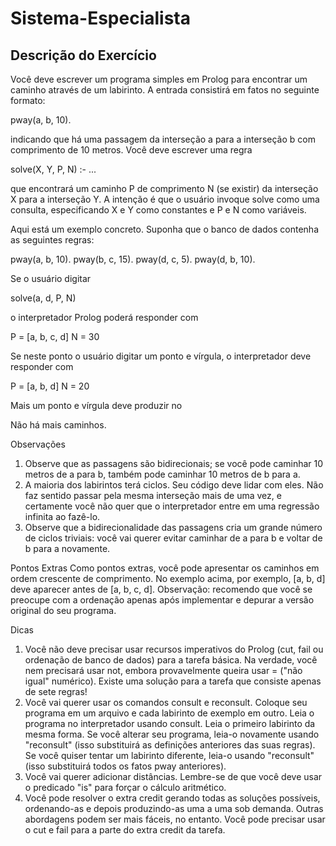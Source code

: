 # Sistema-Especialista

 ## Descrição do Exercício
 <p>
Você deve escrever um programa simples em Prolog para encontrar um caminho através de um labirinto. A entrada consistirá em fatos no seguinte formato:

pway(a, b, 10).



indicando que há uma passagem da interseção a para a interseção b com comprimento de 10 metros. Você deve escrever uma regra

solve(X, Y, P, N) :- ... 

que encontrará um caminho P de comprimento N (se existir) da interseção X para a interseção Y. A intenção é que o usuário invoque solve como uma consulta, especificando X e Y como constantes e P e N como variáveis. 

Aqui está um exemplo concreto. Suponha que o banco de dados contenha as seguintes regras:

pway(a, b, 10).
pway(b, c, 15).
pway(d, c, 5).
pway(d, b, 10).


Se o usuário digitar 

solve(a, d, P, N) 

o interpretador Prolog poderá responder com 

P = [a, b, c, d] 
N = 30 

Se neste ponto o usuário digitar um ponto e vírgula, o interpretador deve responder com 

P = [a, b, d] 
N = 20 

Mais um ponto e vírgula deve produzir 
no 

Não há mais caminhos. 

Observações 
1. Observe que as passagens são bidirecionais; se você pode caminhar 10 metros de a para b, também pode caminhar 10 metros de b para a. 
2. A maioria dos labirintos terá ciclos. Seu código deve lidar com eles. Não faz sentido passar pela mesma interseção mais de uma vez, e certamente você não quer que o interpretador entre em uma regressão infinita ao fazê-lo. 
3. Observe que a bidirecionalidade das passagens cria um grande número de ciclos triviais: você vai querer evitar caminhar de a para b e voltar de b para a novamente. 


Pontos Extras
Como pontos extras, você pode apresentar os caminhos em ordem crescente de comprimento. No exemplo acima, por exemplo, [a, b, d] deve aparecer antes de [a, b, c, d]. Observação: recomendo que você se preocupe com a ordenação apenas após implementar e depurar a versão original do seu programa.



Dicas 

1. Você não deve precisar usar recursos imperativos do Prolog (cut, fail ou ordenação de banco de dados) para a tarefa básica. Na verdade, você nem precisará usar not, embora provavelmente queira usar \= ("não igual" numérico). Existe uma solução para a tarefa que consiste apenas de sete regras! 
2. Você vai querer usar os comandos consult e reconsult. Coloque seu programa em um arquivo e cada labirinto de exemplo em outro. Leia o programa no interpretador usando consult. Leia o primeiro labirinto da mesma forma. Se você alterar seu programa, leia-o novamente usando "reconsult" (isso substituirá as definições anteriores das suas regras). Se você quiser tentar um labirinto diferente, leia-o usando "reconsult" (isso substituirá todos os fatos pway anteriores).
3. Você vai querer adicionar distâncias. Lembre-se de que você deve usar o predicado "is" para forçar o cálculo aritmético. 
4. Você pode resolver o extra credit gerando todas as soluções possíveis, ordenando-as e depois produzindo-as uma a uma sob demanda. Outras abordagens podem ser mais fáceis, no entanto. Você pode precisar usar o cut e fail para a parte do extra credit da tarefa.
